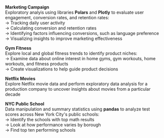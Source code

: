 **Marketing Campaign** </br>
Exploratory analyis using libraries **Polars** and **Plotly** to evaluate user engagement, conversion rates, and retention rates: </br>
-> Tracking daily user activity </br>
-> Calculating conversion and retention rates </br>
-> Identifying factors influencing conversions, such as language preference </br>
-> Visualizing insights to improve marketing effectiveness </br>

**Gym Fitness** </br>
Explore local and global fitness trends to identify product niches:</br>
-> Examine data about online interest in home gyms, gym workouts, home workouts, and fitness products </br>
-> Create visualizations to help guide product decisions

**Netflix Movies** </br>
Explore Netflix movie data and perform exploratory data analysis for a production company to uncover insights about movies from a particular decade

**NYC Public School**</br>
Data manipulation and summary statistics using **pandas** to analyze test scores across New York City's public schools:</br>
-> Identify the schools with top math results </br> 
-> Look at how performance varies by borough </br>
-> Find top ten performing schools </br>
